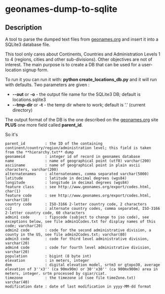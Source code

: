 geonames-dump-to-sqlite
=======================

Description
-----------
A tool to parse the dumped text files from [geonames.org](http://download.geonames.org/export/dump/ "geonames.org") and insert it into a SQLite3 database file.

This tool only cares about Continents, Countries and Administration Levels 1 to 4 (regions, cities and other sub-divisions). Other objectives are not of interest. The main purpose is to create a DB that can be used for a user-location signup form.

To run it you can run it with: **python create_locations_db.py** and it will run with defaults.
Two parameters are given :
* **--out** or **-o** - the output file name for the SQLite3 DB; default is locations.sqlite3
* **--tmp-dir** or **-t** - the temp dir where to work; default is '.' (current directory)

The output format of the DB is the one described on the [geonames.org](http://download.geonames.org/export/dump/ "geonames.org") site **PLUS** one more field called **parent_id**.

So it's

    parent_id         : the ID of the containing continent/country/region/administration level; this field is taken from the **hierarchy.txt** dump 
    geonameid         : integer id of record in geonames database
    name              : name of geographical point (utf8) varchar(200)
    asciiname         : name of geographical point in plain ascii characters, varchar(200)
    alternatenames    : alternatenames, comma separated varchar(5000)
    latitude          : latitude in decimal degrees (wgs84)
    longitude         : longitude in decimal degrees (wgs84)
    feature class     : see http://www.geonames.org/export/codes.html, char(1)
    feature code      : see http://www.geonames.org/export/codes.html, varchar(10)
    country code      : ISO-3166 2-letter country code, 2 characters
    cc2               : alternate country codes, comma separated, ISO-3166 2-letter country code, 60 characters
    admin1 code       : fipscode (subject to change to iso code), see exceptions below, see file admin1Codes.txt for display names of this code; varchar(20)
    admin2 code       : code for the second administrative division, a county in the US, see file admin2Codes.txt; varchar(80) 
    admin3 code       : code for third level administrative division, varchar(20)
    admin4 code       : code for fourth level administrative division, varchar(20)
    population        : bigint (8 byte int) 
    elevation         : in meters, integer
    dem               : digital elevation model, srtm3 or gtopo30, average elevation of 3''x3'' (ca 90mx90m) or 30''x30'' (ca 900mx900m) area in meters, integer. srtm processed by cgiar/ciat.
    timezone          : the timezone id (see file timeZone.txt) varchar(40)
    modification date : date of last modification in yyyy-MM-dd format


